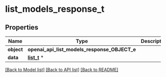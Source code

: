 # list_models_response_t

## Properties
Name | Type | Description | Notes
------------ | ------------- | ------------- | -------------
**object** | **openai_api_list_models_response_OBJECT_e** |  | 
**data** | [**list_t**](model.md) \* |  | 

[[Back to Model list]](../README.md#documentation-for-models) [[Back to API list]](../README.md#documentation-for-api-endpoints) [[Back to README]](../README.md)


